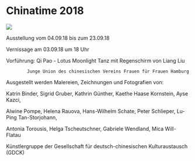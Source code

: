 # Chinatime 2018

![](/img/chinatime18(2).jpg)

Ausstellung vom 04.09.18 bis zum 23.09.18

Vernissage am 03.09.18 um 18 Uhr

Vorführung: Qi Pao - Lotus Moonlight Tanz mit Regenschirm von Liang Liu
			
		    Junge Union des chinesischen Vereins Frauen für Frauen Hamburg

Ausgestellt werden Malereien, Zeichnungen und Fotografien von:

Katrin Binder, Sigrid Gruber, Kathrin Günther, Kaethe Haase Kornstein, Ayse Kazci, 

Alwine Pompe, Helena Rauova, Hans-Wilhelm Schate, Peter Schlieper, Lu-Ping Tan-Storjohann, 

Antonia Torousis, Helga Tscheutschner, Gabriele Wendland, Mica Will-Flatau

Künstlergruppe der Gesellschaft für deutsch-chinesischen Kulturaustausch (GDCK)

